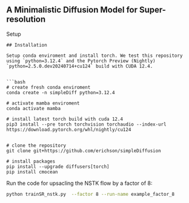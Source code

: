 ## A Minimalistic Diffusion Model for Super-resolutionSetup```## InstallationSetup conda enviroment and install torch. We test this repository using `python=3.12.4` and the Pytorch Preview (Nightly) `python=2.5.0.dev20240714+cu124` build with CUDA 12.4.```bash# create fresh conda enviromentconda create -n simpleDiff python=3.12.4# activate mamba enviromentconda activate mamba# install latest torch build with cuda 12.4pip3 install --pre torch torchvision torchaudio --index-url https://download.pytorch.org/whl/nightly/cu124# clone the repositorygit clone git+https://github.com/erichson/simpleDiffusion# install packagespip install --upgrade diffusers[torch]pip install cmocean```Run the code for upsacling the NSTK flow by a factor of 8:```bashpython trainSR_nstk.py  --factor 8 --run-name example_factor_8```